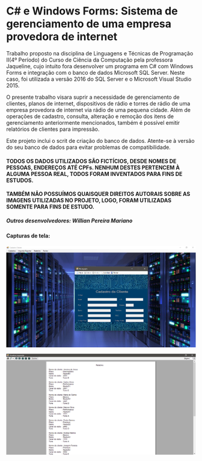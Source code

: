 # C# e Windows Forms: Sistema de gerenciamento de uma empresa provedora de internet

  Trabalho proposto na disciplina de Linguagens e Técnicas de Programação II(4º Período) do Curso de Ciência da Computação pela professora Jaqueline, cujo intuito fora desenvolver um programa em C# com Windows Forms e integração com o banco de dados Microsoft SQL Server. Neste caso, foi utilizada a versão 2016 do SQL Server e o Microsoft Visual Studio 2015.
  
  O presente trabalho visara suprir a necessidade de gerenciamento de clientes, planos de internet, dispositivos de rádio e torres de rádio de uma empresa provedora de internet via rádio de uma pequena cidade. Além de operações de cadastro, consulta, alteração e remoção dos itens de gerenciamento anteriormente mencionados, também é possível emitir relatórios de clientes para impressão. 
  
  Este projeto inclui o scrit de criação do banco de dados. Atente-se à versão do seu banco de dados para evitar problemas de compatibilidade.
 
#### TODOS OS DADOS UTILIZADOS SÃO FICTÍCIOS, DESDE NOMES DE PESSOAS, ENDEREÇOS ATÉ CPFs. NENHUM DESTES PERTENCEM À ALGUMA PESSOA REAL, TODOS FORAM INVENTADOS PARA FINS DE ESTUDOS. 
#### TAMBÉM NÃO POSSUÍMOS QUAISQUER DIREITOS AUTORAIS SOBRE AS IMAGENS UTILIZADAS NO PROJETO, LOGO, FORAM UTILIZADAS SOMENTE PARA FINS DE ESTUDO. 

##### Outros desenvolvedores: Willian Pereira Mariano

#### Capturas de tela: 

![Captura da página inicial](screenshots/captura_home.png)

![Captura do relatório](screenshots/captura_relatorio.png)
